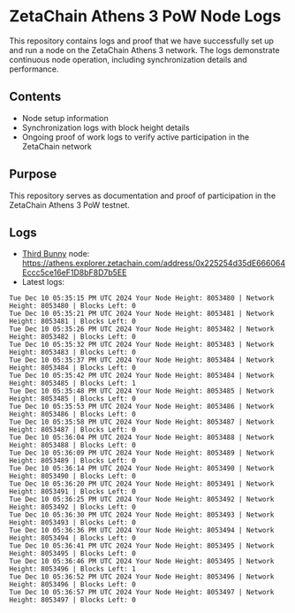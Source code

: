 # ZetaChain Athens 3 PoW Node Logs
This repository contains logs and proof that we have successfully set up and run a node on the ZetaChain Athens 3 network. The logs demonstrate continuous node operation, including synchronization details and performance.

## Contents
- Node setup information
- Synchronization logs with block height details
- Ongoing proof of work logs to verify active participation in the ZetaChain network

## Purpose
This repository serves as documentation and proof of participation in the ZetaChain Athens 3 PoW testnet.

## Logs

- [Third Bunny](https://thirdbunny.xyz/) node: https://athens.explorer.zetachain.com/address/0x225254d35dE666064Eccc5ce16eF1D8bF8D7b5EE
- Latest logs:
```
Tue Dec 10 05:35:15 PM UTC 2024 Your Node Height: 8053480 | Network Height: 8053480 | Blocks Left: 0
Tue Dec 10 05:35:21 PM UTC 2024 Your Node Height: 8053481 | Network Height: 8053481 | Blocks Left: 0
Tue Dec 10 05:35:26 PM UTC 2024 Your Node Height: 8053482 | Network Height: 8053482 | Blocks Left: 0
Tue Dec 10 05:35:32 PM UTC 2024 Your Node Height: 8053483 | Network Height: 8053483 | Blocks Left: 0
Tue Dec 10 05:35:37 PM UTC 2024 Your Node Height: 8053484 | Network Height: 8053484 | Blocks Left: 0
Tue Dec 10 05:35:42 PM UTC 2024 Your Node Height: 8053484 | Network Height: 8053485 | Blocks Left: 1
Tue Dec 10 05:35:48 PM UTC 2024 Your Node Height: 8053485 | Network Height: 8053485 | Blocks Left: 0
Tue Dec 10 05:35:53 PM UTC 2024 Your Node Height: 8053486 | Network Height: 8053486 | Blocks Left: 0
Tue Dec 10 05:35:58 PM UTC 2024 Your Node Height: 8053487 | Network Height: 8053487 | Blocks Left: 0
Tue Dec 10 05:36:04 PM UTC 2024 Your Node Height: 8053488 | Network Height: 8053488 | Blocks Left: 0
Tue Dec 10 05:36:09 PM UTC 2024 Your Node Height: 8053489 | Network Height: 8053489 | Blocks Left: 0
Tue Dec 10 05:36:14 PM UTC 2024 Your Node Height: 8053490 | Network Height: 8053490 | Blocks Left: 0
Tue Dec 10 05:36:20 PM UTC 2024 Your Node Height: 8053491 | Network Height: 8053491 | Blocks Left: 0
Tue Dec 10 05:36:25 PM UTC 2024 Your Node Height: 8053492 | Network Height: 8053492 | Blocks Left: 0
Tue Dec 10 05:36:30 PM UTC 2024 Your Node Height: 8053493 | Network Height: 8053493 | Blocks Left: 0
Tue Dec 10 05:36:36 PM UTC 2024 Your Node Height: 8053494 | Network Height: 8053494 | Blocks Left: 0
Tue Dec 10 05:36:41 PM UTC 2024 Your Node Height: 8053495 | Network Height: 8053495 | Blocks Left: 0
Tue Dec 10 05:36:46 PM UTC 2024 Your Node Height: 8053495 | Network Height: 8053496 | Blocks Left: 1
Tue Dec 10 05:36:52 PM UTC 2024 Your Node Height: 8053496 | Network Height: 8053496 | Blocks Left: 0
Tue Dec 10 05:36:57 PM UTC 2024 Your Node Height: 8053497 | Network Height: 8053497 | Blocks Left: 0
```
